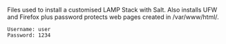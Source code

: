 Files used to install a customised LAMP Stack with Salt. Also installs UFW and Firefox plus password protects web pages created in /var/www/html/.

    Username: user
    Password: 1234

